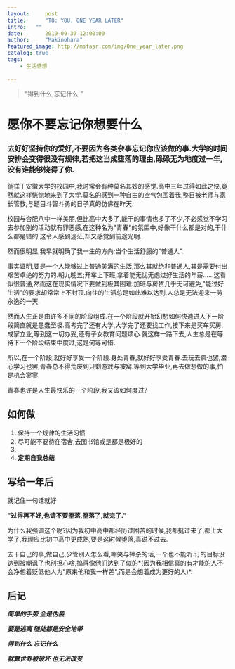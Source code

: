 ```yaml
---
layout:     post
title:      "TO: YOU. ONE YEAR LATER"
intro:   ""
date:       2019-09-30 12:00:00
author:     "Makinohara"
featured_image: http://msfasr.com/img/One_year_later.png
catalog: true
tags:
    - 生活感想
    
---
```


> “得到什么,忘记什么 ”

# 愿你不要忘记你想要什么

### **去好好坚持你的爱好,不要因为各类杂事忘记你应该做的事.大学的时间安排会变得很没有规律,若把这当成堕落的理由,碌碌无为地度过一年,没有谁能够饶得了你.**

徜徉于安徽大学的校园中,我时常会有种莫名其妙的感觉.高中三年过得如此之快,竟然就这样恍惚地来到了大学.莫名的感到一种自由的空气包围着我,整日被老师与家长管教,与题目斗智斗勇的日子真的仿佛在昨天.

校园与合肥八中一样美丽,但比高中大多了,能干的事情也多了不少,不必感觉不学习去参加别的活动就有罪恶感,在这种名为"青春"的氛围中,好像干什么都是对的,干什么都是错的.这令人感到迷茫,却又感觉到前途光明.

然而很明显,我早就明确了我一生的方向:当个生活舒服的"普通人".

事实证明,要是一个人能够过上普通美满的生活,那么其就绝非普通人,其是需要付出艰苦卓绝的努力的.朝九晚五;开车上下班,拿着能无忧无虑过好生活的年薪......这看似很普通,然而这在现实情况下要做到极其困难.加班与房贷几乎无可避免,"能过好生活"的要求却常常上不封顶.向往的生活总是如此难以达到,人总是无法迎来一劳永逸的一天.

然而人生正是由许多不同的阶段组成.在一个阶段就开始幻想如何快速进入下一阶段简直就是愚蠢至极.高考完了还有大学,大学完了还要找工作,接下来是买车买房,成家立业,等到这一切办妥,还有子女教育问题烦心.就这样一路下去,人生总是在等待下一个阶段结束中度过,这是何等可惜.

所以,在一个阶段,就好好享受一个阶段.身处青春,就好好享受青春.去玩去疯也罢,潜心学习也罢,青春总不得荒废到只剩游戏与被窝.等到大学毕业,再去做想做的事,怕是机会寥寥.

青春也许是人生最快乐的一个阶段,我又该如何度过?

## 如何做

1. 保持一个规律的生活习惯
2. 尽可能不要待在宿舍,去图书馆或是都是极好的
3. 
4. **定期自我总结**

## 写给一年后

就记住一句话就好

**"过得再不好,也请不要堕落,堕落了,就完了."**

为什么我强调这个呢?因为我初中高中都经历过困苦的时候,我都挺过来了,都上大学了,我理应比初中高中更成熟,要是这时候堕落,真说不过去.

去干自己的事,做自己,少管别人怎么看,嘲笑与捧杀的话,一个也不能听.订的目标没达到被嘲讽了也别担心啥,搞得像他们达到了似的*(因为我相信真的有才能的人不会净想着贬低他人为"原来他和我一样差",而是会想着成为更好的人)*.



## 后记

***简单的手势 全是伪装***

***要是逃离 随处都是安全地带***

***得到什么 忘记什么***

***就算世界被破坏 也无法改变***

